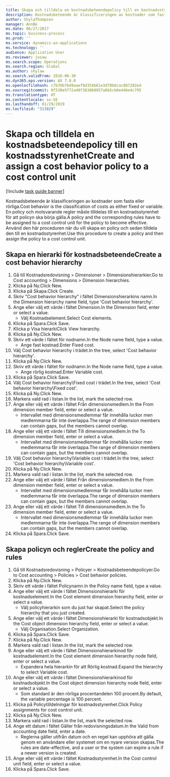 ```yaml
---
title: Skapa och tilldela en kostnadsbeteendepolicy till en kostnadsstyrenhet
description: Kostnadsbeteende är klassificeringen av kostnader som fasta eller rörliga.
author: ShylaThompson
manager: AnnBe
ms.date: 06/27/2017
ms.topic: business-process
ms.prod: ''
ms.service: dynamics-ax-applications
ms.technology: ''
audience: Application User
ms.reviewer: josaw
ms.search.scope: Operations
ms.search.region: Global
ms.author: shylaw
ms.search.validFrom: 2016-06-30
ms.dyn365.ops.version: AX 7.0.0
ms.openlocfilehash: c7b39b7649aaef0d354b61e3d70b6cac887282ed
ms.sourcegitcommit: 0f530e5f72a40f383868957a6b5cb0e446e4c795
ms.translationtype: HT
ms.contentlocale: sv-SE
ms.lasthandoff: 01/29/2019
ms.locfileid: "313829"
---
```

# <a name="create-and-assign-a-cost-behavior-policy-to-a-cost-control-unit"></a><span data-ttu-id="59fe8-103">Skapa och tilldela en kostnadsbeteendepolicy till en kostnadsstyrenhet</span><span class="sxs-lookup"><span data-stu-id="59fe8-103">Create and assign a cost behavior policy to a cost control unit</span></span>

[!include [task guide banner](../../includes/task-guide-banner.md)]

<span data-ttu-id="59fe8-104">Kostnadsbeteende är klassificeringen av kostnader som fasta eller rörliga.</span><span class="sxs-lookup"><span data-stu-id="59fe8-104">Cost behavior is the classification of costs as either fixed or variable.</span></span> <span data-ttu-id="59fe8-105">En policy och motsvarande regler måste tilldelas till en kostnadsstyrenhet för att policyn ska börja gälla.</span><span class="sxs-lookup"><span data-stu-id="59fe8-105">A policy and the corresponding rules have to be assigned to a cost control unit for the policy to become effective.</span></span> <span data-ttu-id="59fe8-106">Använd den här proceduren när du vill skapa en policy och sedan tilldela den till en kostnadsstyrenhet.</span><span class="sxs-lookup"><span data-stu-id="59fe8-106">Use this procedure to create a policy and then assign the policy to a cost control unit.</span></span>


## <a name="create-a-cost-behavior-hierarchy"></a><span data-ttu-id="59fe8-107">Skapa en hierarki för kostnadsbeteende</span><span class="sxs-lookup"><span data-stu-id="59fe8-107">Create a cost behavior hierarchy</span></span>
1. <span data-ttu-id="59fe8-108">Gå till Kostnadsredovisning > Dimensioner > Dimensionshierarkier.</span><span class="sxs-lookup"><span data-stu-id="59fe8-108">Go to Cost accounting > Dimensions > Dimension hierarchies.</span></span>
2. <span data-ttu-id="59fe8-109">Klicka på Ny.</span><span class="sxs-lookup"><span data-stu-id="59fe8-109">Click New.</span></span>
3. <span data-ttu-id="59fe8-110">Klicka på Skapa.</span><span class="sxs-lookup"><span data-stu-id="59fe8-110">Click Create.</span></span>
4. <span data-ttu-id="59fe8-111">Skriv "Cost behavior hierarchy" i fältet Dimensionshierarkins namn.</span><span class="sxs-lookup"><span data-stu-id="59fe8-111">In the Dimension hierarchy name field, type 'Cost behavior hierarchy'.</span></span>
5. <span data-ttu-id="59fe8-112">Ange eller välj ett värde i fältet Dimension.</span><span class="sxs-lookup"><span data-stu-id="59fe8-112">In the Dimension field, enter or select a value.</span></span>
    * <span data-ttu-id="59fe8-113">Välj Kostnadselement.</span><span class="sxs-lookup"><span data-stu-id="59fe8-113">Select Cost elements.</span></span>  
6. <span data-ttu-id="59fe8-114">Klicka på Spara.</span><span class="sxs-lookup"><span data-stu-id="59fe8-114">Click Save.</span></span>
7. <span data-ttu-id="59fe8-115">Klicka p Visa hierarki</span><span class="sxs-lookup"><span data-stu-id="59fe8-115">Click View hierarchy.</span></span>
8. <span data-ttu-id="59fe8-116">Klicka på Ny.</span><span class="sxs-lookup"><span data-stu-id="59fe8-116">Click New.</span></span>
9. <span data-ttu-id="59fe8-117">Skriv ett värde i fältet för nodnamn.</span><span class="sxs-lookup"><span data-stu-id="59fe8-117">In the Node name field, type a value.</span></span>
    * <span data-ttu-id="59fe8-118">Ange fast kostnad.</span><span class="sxs-lookup"><span data-stu-id="59fe8-118">Enter Fixed cost.</span></span>  
10. <span data-ttu-id="59fe8-119">Välj Cost behavior hierarchy i trädet.</span><span class="sxs-lookup"><span data-stu-id="59fe8-119">In the tree, select 'Cost behavior hierarchy'.</span></span>
11. <span data-ttu-id="59fe8-120">Klicka på Ny.</span><span class="sxs-lookup"><span data-stu-id="59fe8-120">Click New.</span></span>
12. <span data-ttu-id="59fe8-121">Skriv ett värde i fältet för nodnamn.</span><span class="sxs-lookup"><span data-stu-id="59fe8-121">In the Node name field, type a value.</span></span>
    * <span data-ttu-id="59fe8-122">Ange rörlig kostnad.</span><span class="sxs-lookup"><span data-stu-id="59fe8-122">Enter Variable cost.</span></span>  
13. <span data-ttu-id="59fe8-123">Klicka på Spara.</span><span class="sxs-lookup"><span data-stu-id="59fe8-123">Click Save.</span></span>
14. <span data-ttu-id="59fe8-124">Välj Cost behavior hierarchy\Fixed cost i trädet.</span><span class="sxs-lookup"><span data-stu-id="59fe8-124">In the tree, select 'Cost behavior hierarchy\Fixed cost'.</span></span>
15. <span data-ttu-id="59fe8-125">Klicka på Ny.</span><span class="sxs-lookup"><span data-stu-id="59fe8-125">Click New.</span></span>
16. <span data-ttu-id="59fe8-126">Markera vald rad i listan.</span><span class="sxs-lookup"><span data-stu-id="59fe8-126">In the list, mark the selected row.</span></span>
17. <span data-ttu-id="59fe8-127">Ange eller välj ett värde i fältet Från dimensionsmedlem.</span><span class="sxs-lookup"><span data-stu-id="59fe8-127">In the From dimension member field, enter or select a value.</span></span>
    * <span data-ttu-id="59fe8-128">Intervallet med dimensionsmedlemmar får innehålla luckor men medlemmarna får inte överlappa.</span><span class="sxs-lookup"><span data-stu-id="59fe8-128">The range of dimension members can contain gaps, but the members cannot overlap.</span></span>  
18. <span data-ttu-id="59fe8-129">Ange eller välj ett värde i fältet Till dimensionsmedlem.</span><span class="sxs-lookup"><span data-stu-id="59fe8-129">In the To dimension member field, enter or select a value.</span></span>
    * <span data-ttu-id="59fe8-130">Intervallet med dimensionsmedlemmar får innehålla luckor men medlemmarna får inte överlappa.</span><span class="sxs-lookup"><span data-stu-id="59fe8-130">The range of dimension members can contain gaps, but the members cannot overlap.</span></span>  
19. <span data-ttu-id="59fe8-131">Välj Cost behavior hierarchy\Variable cost i trädet.</span><span class="sxs-lookup"><span data-stu-id="59fe8-131">In the tree, select 'Cost behavior hierarchy\Variable cost'.</span></span>
20. <span data-ttu-id="59fe8-132">Klicka på Ny.</span><span class="sxs-lookup"><span data-stu-id="59fe8-132">Click New.</span></span>
21. <span data-ttu-id="59fe8-133">Markera vald rad i listan.</span><span class="sxs-lookup"><span data-stu-id="59fe8-133">In the list, mark the selected row.</span></span>
22. <span data-ttu-id="59fe8-134">Ange eller välj ett värde i fältet Från dimensionsmedlem.</span><span class="sxs-lookup"><span data-stu-id="59fe8-134">In the From dimension member field, enter or select a value.</span></span>
    * <span data-ttu-id="59fe8-135">Intervallet med dimensionsmedlemmar får innehålla luckor men medlemmarna får inte överlappa.</span><span class="sxs-lookup"><span data-stu-id="59fe8-135">The range of dimension members can contain gaps, but the members cannot overlap.</span></span>  
23. <span data-ttu-id="59fe8-136">Ange eller välj ett värde i fältet Till dimensionsmedlem.</span><span class="sxs-lookup"><span data-stu-id="59fe8-136">In the To dimension member field, enter or select a value.</span></span>
    * <span data-ttu-id="59fe8-137">Intervallet med dimensionsmedlemmar får innehålla luckor men medlemmarna får inte överlappa.</span><span class="sxs-lookup"><span data-stu-id="59fe8-137">The range of dimension members can contain gaps, but the members cannot overlap.</span></span>  
24. <span data-ttu-id="59fe8-138">Klicka på Spara.</span><span class="sxs-lookup"><span data-stu-id="59fe8-138">Click Save.</span></span>

## <a name="create-the-policy-and-rules"></a><span data-ttu-id="59fe8-139">Skapa policyn och regler</span><span class="sxs-lookup"><span data-stu-id="59fe8-139">Create the policy and rules</span></span>
1. <span data-ttu-id="59fe8-140">Gå till Kostnadsredovisning > Policyer > Kostnadsbeteendepolicyer.</span><span class="sxs-lookup"><span data-stu-id="59fe8-140">Go to Cost accounting > Policies > Cost behavior policies.</span></span>
2. <span data-ttu-id="59fe8-141">Klicka på Ny.</span><span class="sxs-lookup"><span data-stu-id="59fe8-141">Click New.</span></span>
3. <span data-ttu-id="59fe8-142">Skriv ett värde i fältet Policynamn.</span><span class="sxs-lookup"><span data-stu-id="59fe8-142">In the Policy name field, type a value.</span></span>
4. <span data-ttu-id="59fe8-143">Ange eller välj ett värde i fältet Dimensionshierarki för kostnadselement.</span><span class="sxs-lookup"><span data-stu-id="59fe8-143">In the Cost element dimension hierarchy field, enter or select a value.</span></span>
    * <span data-ttu-id="59fe8-144">Välj policyhierarkin som du just har skapat.</span><span class="sxs-lookup"><span data-stu-id="59fe8-144">Select the policy hierarchy that you just created.</span></span>  
5. <span data-ttu-id="59fe8-145">Ange eller välj ett värde i fältet Dimensionshierarki för kostnadsobjekt.</span><span class="sxs-lookup"><span data-stu-id="59fe8-145">In the Cost object dimension hierarchy field, enter or select a value.</span></span>
    * <span data-ttu-id="59fe8-146">Välj Organisation.</span><span class="sxs-lookup"><span data-stu-id="59fe8-146">Select Organization.</span></span>  
6. <span data-ttu-id="59fe8-147">Klicka på Spara.</span><span class="sxs-lookup"><span data-stu-id="59fe8-147">Click Save.</span></span>
7. <span data-ttu-id="59fe8-148">Klicka på Ny.</span><span class="sxs-lookup"><span data-stu-id="59fe8-148">Click New.</span></span>
8. <span data-ttu-id="59fe8-149">Markera vald rad i listan.</span><span class="sxs-lookup"><span data-stu-id="59fe8-149">In the list, mark the selected row.</span></span>
9. <span data-ttu-id="59fe8-150">Ange eller välj ett värde i fältet Dimensionshierarkinod för kostnadselement.</span><span class="sxs-lookup"><span data-stu-id="59fe8-150">In the Cost element dimension hierarchy node field, enter or select a value.</span></span>
    * <span data-ttu-id="59fe8-151">Expandera hela hierarkin för att Rörlig kostnad.</span><span class="sxs-lookup"><span data-stu-id="59fe8-151">Expand the hierarchy to select Variable cost.</span></span>  
10. <span data-ttu-id="59fe8-152">Ange eller välj ett värde i fältet Dimensionshierarkinod för kostnadsobjekt.</span><span class="sxs-lookup"><span data-stu-id="59fe8-152">In the Cost object dimension hierarchy node field, enter or select a value.</span></span>
    * <span data-ttu-id="59fe8-153">Som standard är den rörliga procentandelen 100 procent.</span><span class="sxs-lookup"><span data-stu-id="59fe8-153">By default, the variable percentage is 100 percent.</span></span>  
11. <span data-ttu-id="59fe8-154">Klicka på Policytilldelningar för kostnadsstyrenhet.</span><span class="sxs-lookup"><span data-stu-id="59fe8-154">Click Policy assignments for cost control unit.</span></span>
12. <span data-ttu-id="59fe8-155">Klicka på Ny.</span><span class="sxs-lookup"><span data-stu-id="59fe8-155">Click New.</span></span>
13. <span data-ttu-id="59fe8-156">Markera vald rad i listan.</span><span class="sxs-lookup"><span data-stu-id="59fe8-156">In the list, mark the selected row.</span></span>
14. <span data-ttu-id="59fe8-157">Ange ett datum i fältet Gäller från redovisningsdatum.</span><span class="sxs-lookup"><span data-stu-id="59fe8-157">In the Valid from accounting date field, enter a date.</span></span>
    * <span data-ttu-id="59fe8-158">Reglerna gäller utifrån datum och en regel kan upphöra att gälla genom en användare eller systemet om en nyare version skapas.</span><span class="sxs-lookup"><span data-stu-id="59fe8-158">The rules are date-effective, and a user or the system can expire a rule if a newer version is created.</span></span>  
15. <span data-ttu-id="59fe8-159">Ange eller välj ett värde i fältet Kostnadsstyrenhet.</span><span class="sxs-lookup"><span data-stu-id="59fe8-159">In the Cost control unit field, enter or select a value.</span></span>
16. <span data-ttu-id="59fe8-160">Klicka på Spara.</span><span class="sxs-lookup"><span data-stu-id="59fe8-160">Click Save.</span></span>

